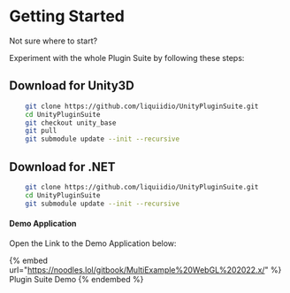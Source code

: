 # Getting Started

Not sure where to start?

Experiment with the whole Plugin Suite by following these steps:

## Download for Unity3D
```bash
    git clone https://github.com/liquiidio/UnityPluginSuite.git
    cd UnityPluginSuite
    git checkout unity_base
    git pull
    git submodule update --init --recursive
```

## Download for .NET
```bash
    git clone https://github.com/liquiidio/UnityPluginSuite.git
    cd UnityPluginSuite
    git submodule update --init --recursive
```
#### Demo Application

Open the Link to the Demo Application below:

{% embed url="https://noodles.lol/gitbook/MultiExample%20WebGL%202022.x/" %}
Plugin Suite Demo
{% endembed %}
